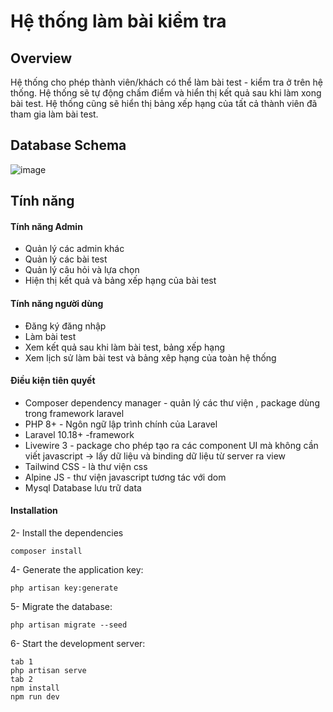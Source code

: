 # Hệ thống làm bài kiểm tra

## Overview

Hệ thống cho phép thành viên/khách có thể làm bài test - kiểm tra ở trên hệ thống. Hệ thống sẽ tự động chấm điểm và hiển
thị kết quả sau khi làm xong bài test. Hệ thống cũng sẽ hiển thị bảng xếp hạng của tất cả thành viên đã tham gia làm bài
test.

## Database Schema

![image](https://i.ibb.co/HKRnGvX/quiz-system.png)

## Tính năng

#### Tính năng Admin

- Quản lý các admin khác
- Quản lý các bài test
- Quản lý câu hỏi và lựa chọn
- Hiện thị kết quả và bảng xếp hạng của bài test

#### Tính năng người dùng

- Đăng ký đăng nhập
- Làm bài test
- Xem kết quả sau khi làm bài test, bảng xếp hạng
- Xem lịch sử làm bài test và bảng xêp hạng của toàn hệ thống

#### Điều kiện tiên quyết

- Composer dependency manager -  quản lý các thư viện , package dùng trong framework laravel 
- PHP 8+ - Ngôn ngữ lập trình chính của Laravel
- Laravel 10.18+ -framework
- Livewire 3 - package cho phép tạo ra các component UI mà không cần viết javascript -> lấy dữ liệu và binding dữ liệu từ server ra view 
- Tailwind CSS - là thư viện css
- Alpine JS - thư viện javascript tương tác với dom
- Mysql Database lưu trữ data 

#### Installation


2- Install the dependencies

```
composer install
```


4- Generate the application key:

```
php artisan key:generate
```

5- Migrate the database:

```
php artisan migrate --seed
```

6- Start the development server:

```
tab 1
php artisan serve
tab 2
npm install
npm run dev
```

